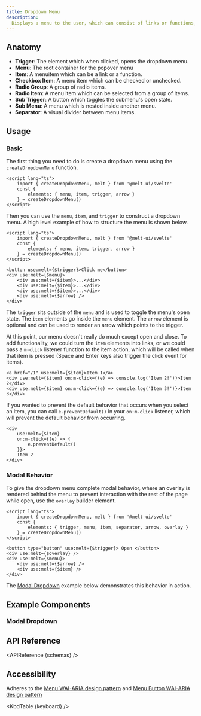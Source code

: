 ```yaml
---
title: Dropdown Menu
description:
  Displays a menu to the user, which can consist of links or functions, triggered by a button.
---
```


<script>
    import { KbdTable, APIReference, Preview } from '$docs/components'
    export let schemas
    export let keyboard
	export let snippets
	export let previews
</script>

## Anatomy

- **Trigger**: The element which when clicked, opens the dropdown menu.
- **Menu**: The root container for the popover menu
- **Item**: A menuitem which can be a link or a function.
- **Checkbox Item**: A menu item which can be checked or unchecked.
- **Radio Group**: A group of radio items.
- **Radio Item**: A menu item which can be selected from a group of items.
- **Sub Trigger**: A button which toggles the submenu's open state.
- **Sub Menu**: A menu which is nested inside another menu.
- **Separator**: A visual divider between menu items.

## Usage

### Basic

The first thing you need to do is create a dropdown menu using the `createDropdownMenu` function.

```svelte {3-5}
<script lang="ts">
	import { createDropdownMenu, melt } from '@melt-ui/svelte'
	const {
		elements: { menu, item, trigger, arrow }
	} = createDropdownMenu()
</script>
```

Then you can use the `menu`, `item`, and `trigger` to construct a dropdown menu. A high level
example of how to structure the menu is shown below.

```svelte
<script lang="ts">
	import { createDropdownMenu, melt } from '@melt-ui/svelte'
	const {
		elements: { menu, item, trigger, arrow }
	} = createDropdownMenu()
</script>

<button use:melt={$trigger}>Click me</button>
<div use:melt={$menu}>
	<div use:melt={$item}>...</div>
	<div use:melt={$item}>...</div>
	<div use:melt={$item}>...</div>
	<div use:melt={$arrow} />
</div>
```

The `trigger` sits outside of the `menu` and is used to toggle the menu's open state. The `item`
elements go inside the `menu` element. The `arrow` element is optional and can be used to render an
arrow which points to the trigger.

At this point, our menu doesn't really do much except open and close. To add functionality, we could
turn the `item` elements into links, or we could pass a `m-click` listener function to the item
action, which will be called when that item is pressed (Space and Enter keys also trigger the click
event for items).

```svelte /on:m-click={(e) => console.log('Item 2!')}/#hi /on:m-click={(e) => console.log('Item 3!')}/#hi
<a href="/1" use:melt={$item}>Item 1</a>
<div use:melt={$item} on:m-click={(e) => console.log('Item 2!')}>Item 2</div>
<div use:melt={$item} on:m-click={(e) => console.log('Item 3!')}>Item 3</div>
```

If you wanted to prevent the default behavior that occurs when you select an item, you can call
`e.preventDefault()` in your `on:m-click` listener, which will prevent the default behavior from
occurring.

```svelte {4}
<div
	use:melt={$item}
	on:m-click={(e) => {
		e.preventDefault()
	}}>
	Item 2
</div>
```

### Modal Behavior

To give the dropdown menu complete modal behavior, where an overlay is rendered behind the menu to
prevent interaction with the rest of the page while open, use the `overlay` builder element.

```svelte
<script lang="ts">
	import { createDropdownMenu, melt } from '@melt-ui/svelte'
	const {
		elements: { trigger, menu, item, separator, arrow, overlay }
	} = createDropdownMenu()
</script>

<button type="button" use:melt={$trigger}> Open </button>
<div use:melt={$overlay} />
<div use:melt={$menu}>
	<div use:melt={$arrow} />
	<div use:melt={$item} />
</div>
```

The [Modal Dropdown](#modal-dropdown) example below demonstrates this behavior in action.

## Example Components

### Modal Dropdown

<Preview code={snippets.modal}>
    <svelte:component this={previews.modal} />
</Preview>

## API Reference

<APIReference {schemas} />

## Accessibility

Adheres to the [Menu WAI-ARIA design pattern](https://www.w3.org/WAI/ARIA/apg/patterns/menubar/) and
[Menu Button WAI-ARIA design pattern](https://www.w3.org/WAI/ARIA/apg/patterns/menubutton/)

<KbdTable {keyboard} />
